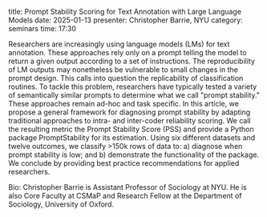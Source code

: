 title: Prompt Stability Scoring for Text Annotation with Large Language Models
date: 2025-01-13
presenter: Christopher Barrie, NYU
category: seminars
time: 17:30

Researchers are increasingly using language models (LMs) for text annotation. These approaches rely only on a prompt telling the model to return a given output according to a set of instructions. The reproducibility of LM outputs may nonetheless be vulnerable to small changes in the prompt design. This calls into question the replicability of classification routines. To tackle this problem, researchers have typically tested a variety of semantically similar prompts to determine what we call "prompt stability." These approaches remain ad-hoc and task specific. In this article, we propose a general framework for diagnosing prompt stability by adapting traditional approaches to intra- and inter-coder reliability scoring. We call the resulting metric the Prompt Stability Score (PSS) and provide a Python package PromptStability for its estimation. Using six different datasets and twelve outcomes, we classify >150k rows of data to: a) diagnose when prompt stability is low; and b) demonstrate the functionality of the package. We conclude by providing best practice recommendations for applied researchers.

Bio: Christopher Barrie is Assistant Professor of Sociology at NYU. He is also Core Faculty at CSMaP and Research Fellow at the Department of Sociology, University of Oxford.
